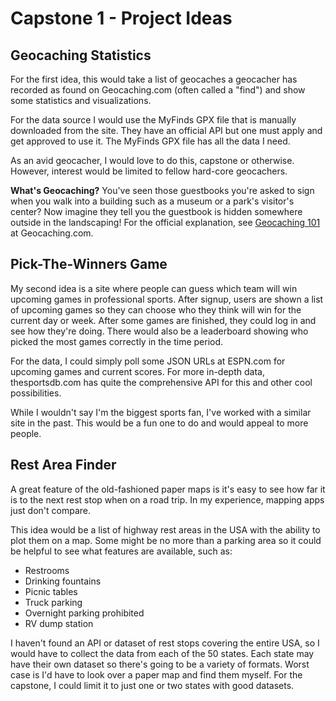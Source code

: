 Capstone 1 - Project Ideas
=========================

## Geocaching Statistics

For the first idea, this would take a list of geocaches a geocacher has recorded as found on Geocaching.com (often called a "find") and show some statistics and visualizations.

For the data source I would use the MyFinds GPX file that is manually downloaded from the site.  They have an official API but one must apply and get approved to use it.  The MyFinds GPX file has all the data I need.

As an avid geocacher, I would love to do this, capstone or otherwise.  However, interest would be limited to fellow hard-core geocachers.

__What's Geocaching?__  You've seen those guestbooks you're asked to sign when you walk into a building such as a museum or a park's visitor's center?  Now imagine they tell you the guestbook is hidden somewhere outside in the landscaping!  For the official explanation, see [Geocaching 101](https://www.geocaching.com/sites/education/en/) at Geocaching.com.

## Pick-The-Winners Game

My second idea is a site where people can guess which team will win upcoming games in professional sports.  After signup, users are shown a list of upcoming games so they can choose who they think will win for the current day or week.  After some games are finished, they could log in and see how they're doing.  There would also be a leaderboard showing who picked the most games correctly in the time period.

For the data, I could simply poll some JSON URLs at ESPN.com for upcoming games and current scores.  For more in-depth data, thesportsdb.com has quite the comprehensive API for this and other cool possibilities.

While I wouldn't say I'm the biggest sports fan, I've worked with a similar site in the past.  This would be a fun one to do and would appeal to more people.

## Rest Area Finder

A great feature of the old-fashioned paper maps is it's easy to see how far it is to the next rest stop when on a road trip.  In my experience, mapping apps just don't compare.

This idea would be a list of highway rest areas in the USA with the ability to plot them on a map.  Some might be no more than a parking area so it could be helpful to see what features are available, such as:

- Restrooms
- Drinking fountains
- Picnic tables
- Truck parking
- Overnight parking prohibited
- RV dump station

I haven't found an API or dataset of rest stops covering the entire USA, so I would have to collect the data from each of the 50 states.  Each state may have their own dataset so there's going to be a variety of formats.  Worst case is I'd have to look over a paper map and find them myself.  For the capstone, I could limit it to just one or two states with good datasets.
